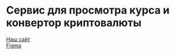 <h1>Сервис для просмотра курса и конвертор криптовалюты </h1>

<a href='https://tokeninside.ru'>Наш сайт</a>
<br>
<a href='https://www.figma.com/design/u8XBDcrjbvs9OAe8JC1Ro3/Token-inside?node-id=0-1&t=9f9vFlHNN4yopt3e-1'>Figma</a>
